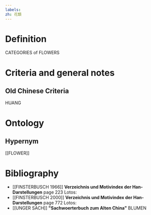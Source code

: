 ```yaml
---
labels: 
zh: 花類
---
```


# Definition
CATEGORIES of FLOWERS
# Criteria and general notes
## Old Chinese Criteria
HUANG
# Ontology

## Hypernym
[[FLOWER]]
# Bibliography
- [[FINSTERBUSCH 1966]]
**Verzeichnis und Motivindex der Han-Darstellungen** page 223
Lotos:
- [[FINSTERBUSCH 2000]]
**Verzeichnis und Motivindex der Han-Darstellungen** page 772
Lotos:
- [[UNGER SACH]]
**"Sachwoerterbuch zum Alten China"** 
BLUMEN